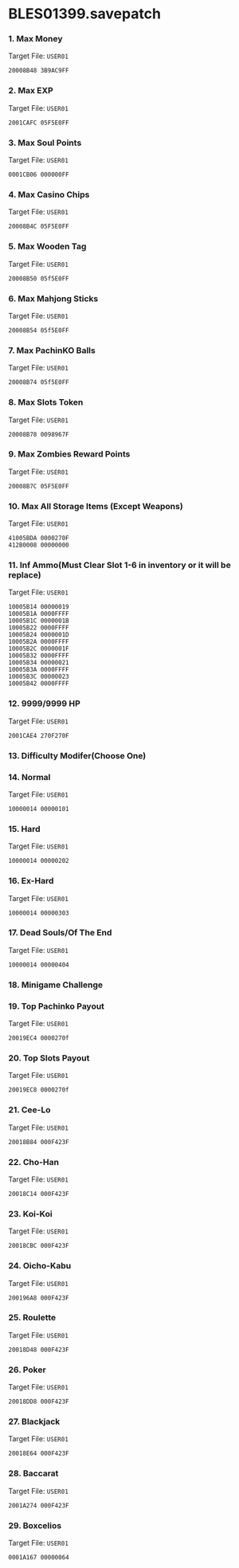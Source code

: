 # BLES01399.savepatch

### 1. Max Money

Target File: `USER01`

```
20008B48 3B9AC9FF
```

### 2. Max EXP

Target File: `USER01`

```
2001CAFC 05F5E0FF
```

### 3. Max Soul Points

Target File: `USER01`

```
0001CB06 000000FF
```

### 4. Max Casino Chips

Target File: `USER01`

```
20008B4C 05F5E0FF
```

### 5. Max Wooden Tag

Target File: `USER01`

```
20008B50 05f5E0FF
```

### 6. Max Mahjong Sticks

Target File: `USER01`

```
20008B54 05f5E0FF
```

### 7. Max PachinKO Balls

Target File: `USER01`

```
20008B74 05f5E0FF
```

### 8. Max Slots Token

Target File: `USER01`

```
20008B78 0098967F
```

### 9. Max Zombies Reward Points

Target File: `USER01`

```
20008B7C 05F5E0FF
```

### 10. Max All Storage Items (Except Weapons)

Target File: `USER01`

```
41005BDA 0000270F
412B0008 00000000
```

### 11. Inf Ammo(Must Clear Slot 1-6 in inventory or it will be replace)

Target File: `USER01`

```
10005B14 00000019
10005B1A 0000FFFF
10005B1C 0000001B
10005B22 0000FFFF
10005B24 0000001D
10005B2A 0000FFFF
10005B2C 0000001F
10005B32 0000FFFF
10005B34 00000021
10005B3A 0000FFFF
10005B3C 00000023
10005B42 0000FFFF
```

### 12. 9999/9999 HP

Target File: `USER01`

```
2001CAE4 270F270F
```

### 13. Difficulty Modifer(Choose One)
### 14. Normal

Target File: `USER01`

```
10000014 00000101
```

### 15. Hard

Target File: `USER01`

```
10000014 00000202
```

### 16. Ex-Hard

Target File: `USER01`

```
10000014 00000303
```

### 17. Dead Souls/Of The End

Target File: `USER01`

```
10000014 00000404
```

### 18. Minigame Challenge
### 19. Top Pachinko Payout

Target File: `USER01`

```
20019EC4 0000270f
```

### 20. Top Slots Payout

Target File: `USER01`

```
20019EC8 0000270f
```

### 21. Cee-Lo

Target File: `USER01`

```
20018B84 000F423F
```

### 22. Cho-Han

Target File: `USER01`

```
20018C14 000F423F
```

### 23. Koi-Koi

Target File: `USER01`

```
20018CBC 000F423F
```

### 24. Oicho-Kabu

Target File: `USER01`

```
200196A8 000F423F
```

### 25. Roulette

Target File: `USER01`

```
20018D48 000F423F
```

### 26. Poker

Target File: `USER01`

```
20018DD8 000F423F
```

### 27. Blackjack

Target File: `USER01`

```
20018E64 000F423F
```

### 28. Baccarat

Target File: `USER01`

```
2001A274 000F423F
```

### 29. Boxcelios

Target File: `USER01`

```
0001A167 00000064
```

